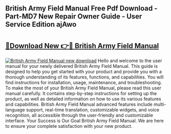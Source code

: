 ## British Army Field Manual Free Pdf Download - Part-MD7 New Repair Owner Guide - User Service Edition ajAwo

# <h2><a href="http://cf27323.oget.top/?id=British+Army+Field+Manual">🔗Download New 👉🔴 British Army Field Manual</a></h2>

[![British Army Field Manual new download](https://i.imgur.com/5g1atiW.png)](http://cf27323.oget.top/?id=British+Army+Field+Manual)
Hello and welcome to the user manual for your newly delivered British Army Field Manual. This guide is designed to help you get started with your product and provide you with a thorough understanding of its features, functions, and capabilities. You will find instructions for installation, usage, maintenance, and troubleshooting. To make the most of your British Army Field Manual, please read this user manual carefully. It contains step-by-step instructions for setting up the product, as well as detailed information on how to use its various features and capabilities. British Army Field Manual advanced features include multi-language support, real-time translation, customizable widgets, and voice recognition, all accessible through the user-friendly and customizable interface. Your Success is Our Goal British Army Field Manual. We are here to ensure your complete satisfaction with your new product.
